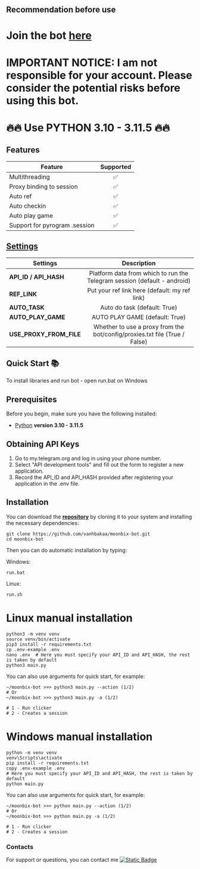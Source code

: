 ## Recommendation before use

# Join the bot [here](https://t.me/Binance_Moonbix_bot/start?startApp=ref_6624523270&startapp=ref_6624523270&utm_medium=web_share_copy)

# IMPORTANT NOTICE: I am not responsible for your account. Please consider the potential risks before using this bot.

# 🔥🔥 Use PYTHON 3.10 - 3.11.5 🔥🔥

## Features  
| Feature                                                     | Supported  |
|---------------------------------------------------------------|:----------------:|
| Multithreading                                                |        ✅        |
| Proxy binding to session                                      |        ✅        |
| Auto ref                                                      |        ✅        |
| Auto checkin                                                  |        ✅        |
| Auto play game                                                |        ✅        |
| Support for pyrogram .session                                 |        ✅        |


## [Settings](https://github.com/vanhbakaa/moonbix-bot/blob/main/.env-example)
| Settings | Description |
|----------------------------|:-------------------------------------------------------------------------------------------------------------:|
| **API_ID / API_HASH**      | Platform data from which to run the Telegram session (default - android)                                      |       
| **REF_LINK**               | Put your ref link here (default: my ref link)                                                                 |
| **AUTO_TASK**              | Auto do task (default: True)                                                                                  |
| **AUTO_PLAY_GAME**         | AUTO PLAY GAME (default: True)                                                                                |
| **USE_PROXY_FROM_FILE**    | Whether to use a proxy from the bot/config/proxies.txt file (True / False)                                    |


## Quick Start 📚

To install libraries and run bot - open run.bat on Windows

## Prerequisites
Before you begin, make sure you have the following installed:
- [Python](https://www.python.org/downloads/) **version 3.10 - 3.11.5**

## Obtaining API Keys
1. Go to my.telegram.org and log in using your phone number.
2. Select "API development tools" and fill out the form to register a new application.
3. Record the API_ID and API_HASH provided after registering your application in the .env file.

## Installation
You can download the [**repository**](https://github.com/vanhbakaa/Kaia-bot/) by cloning it to your system and installing the necessary dependencies:
```shell
git clone https://github.com/vanhbakaa/moonbix-bot.git
cd moonbix-bot
```

Then you can do automatic installation by typing:

Windows:
```shell
run.bat
```

Linux:
```shell
run.sh
```

# Linux manual installation
```shell
python3 -m venv venv
source venv/bin/activate
pip3 install -r requirements.txt
cp .env-example .env
nano .env  # Here you must specify your API_ID and API_HASH, the rest is taken by default
python3 main.py
```

You can also use arguments for quick start, for example:
```shell
~/moonbix-bot >>> python3 main.py --action (1/2)
# Or
~/moonbix-bot >>> python3 main.py -a (1/2)

# 1 - Run clicker
# 2 - Creates a session
```

# Windows manual installation
```shell
python -m venv venv
venv\Scripts\activate
pip install -r requirements.txt
copy .env-example .env
# Here you must specify your API_ID and API_HASH, the rest is taken by default
python main.py
```

You can also use arguments for quick start, for example:
```shell
~/moonbix-bot >>> python main.py --action (1/2)
# Or
~/moonbix-bot >>> python main.py -a (1/2)

# 1 - Run clicker
# 2 - Creates a session
```
### Contacts

For support or questions, you can contact me [![Static Badge](https://img.shields.io/badge/Telegram-Channel-Link?style=for-the-badge&logo=Telegram&logoColor=white&logoSize=auto&color=blue)](https://t.me/airdrop_tool_vanh)
